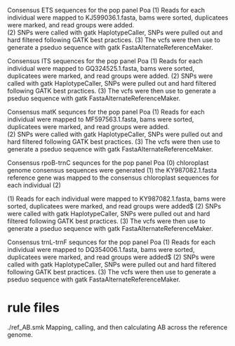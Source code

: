 Consensus ETS sequences for the pop panel Poa
(1) Reads for each individual were mapped to KJ599036.1.fasta, bams were sorted, duplicatees were marked, and read groups were added.  
(2) SNPs were called with gatk HaplotypeCaller, SNPs were pulled out and hard filtered following GATK best practices. 
(3) The vcfs were then use to generate a pseduo sequence with gatk FastaAlternateReferenceMaker.

Consensus ITS sequences for the pop panel Poa
(1) Reads for each individual were mapped to GQ324525.1.fasta, bams were sorted, duplicatees were marked, and read groups were added.
(2) SNPs were called with gatk HaplotypeCaller, SNPs were pulled out and hard filtered following GATK best practices. 
(3) The vcfs were then use to generate a pseduo sequence with gatk FastaAlternateReferenceMaker.

Consensus matK sequnces for the pop panel Poa
(1) Reads for each individual were mapped to MF597563.1.fasta, bams were sorted, duplicatees were marked, and read groups were added.  
(2) SNPs were called with gatk HaplotypeCaller, SNPs were pulled out and hard filtered following GATK best practices. 
(3) The vcfs were then use to generate a pseduo sequence with gatk FastaAlternateReferenceMaker.

Consensus rpoB-trnC sequnces for the pop panel Poa
(0) chloroplast genome consensus sequences were generated
(1) the KY987082.1.fasta reference gene was mapped to the consensus chloroplast sequences for each individual
(2) 


(1) Reads for each individual were mapped to KY987082.1.fasta, bams were sorted, duplicatees were marked, and read groups were added$
(2) SNPs were called with gatk HaplotypeCaller, SNPs were pulled out and hard filtered following GATK best practices.
(3) The vcfs were then use to generate a pseduo sequence with gatk FastaAlternateReferenceMaker.

Consensus trnL-trnF sequnces for the pop panel Poa
(1) Reads for each individual were mapped to DQ354006.1.fasta, bams were sorted, duplicatees were marked, and read groups were added$
(2) SNPs were called with gatk HaplotypeCaller, SNPs were pulled out and hard filtered following GATK best practices.
(3) The vcfs were then use to generate a pseduo sequence with gatk FastaAlternateReferenceMaker.


# rule files
./ref_AB.smk
Mapping, calling, and then calculating AB across the reference genome.
